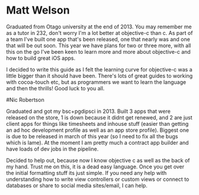 # Matt Welson

Graduated from Otago university at the end of 2013. You may remember me as a tutor in 232, don't worry I'm a lot better at objective-c than c. As part of a team I've built one app that's been released, one that nearly was and one that will be out soon. This year we have plans for two or three more, with all this on the go I've been keen to learn more and more about objective-c and how to build great iOS apps.

I decided to write this guide as I felt the learning curve for objective-c was a little bigger than it should have been. There's lots of great guides to working with cocoa-touch etc, but as programmers we want to learn the language and then the thrills! Good luck to you all. 

#Nic Robertson

Graduated and got my bsc+pgdipsci in 2013. Built 3 apps that were released on the store, 1 is down because it didnt get renewed, and 2 are just client apps for things like timesheets and inhouse stuff (easier than getting an ad hoc development profile as well as an app store profile). Biggest one is due to be released in march of this year (so I need to fix all the bugs which is lame). At the moment I am pretty much a contract app builder and have loads of dev jobs in the pipeline.

Decided to help out, because now I know objective c as well as the back of my hand. Trust me on this, it is a dead easy language. Once you get over the initial formatting stuff its just simple. If you need any help with understanding how to write view controllers or custom views or connect to databases or share to social media sites/email, I can help.
